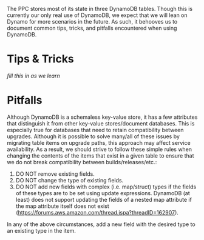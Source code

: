 The PPC stores most of its state in three DynamoDB tables. Though this is currently our only real use of DynamoDB, we expect that we will lean on Dynamo for more scenarios in the future. As such, it behooves us to document common tips, tricks, and pitfalls encountered when using DynamoDB.

# Tips & Tricks
_fill this in as we learn_

# Pitfalls
Although DynamoDB is a schemaless key-value store, it has a few attributes that distinguish it from other key-value stores/document databases. This is especially true for databases that need to retain compatibility between upgrades. Although it is possible to solve many/all of these issues by migrating table items on upgrade paths, this approach may affect service availability. As a result, we should strive to follow these simple rules when changing the contents of the items that exist in a given table to ensure that we do not break compatibility between builds/releases/etc.:

1. DO NOT remove existing fields.
2. DO NOT change the type of existing fields.
3. DO NOT add new fields with complex (i.e. map/struct) types if the fields of these types are to be set using update expressions. DynamoDB (at least) does not support updating the fields of a nested map attribute if the map 
attribute itself does not exist (https://forums.aws.amazon.com/thread.jspa?threadID=162907).

In any of the above circumstances, add a new field with the desired type to an existing type in the item.
